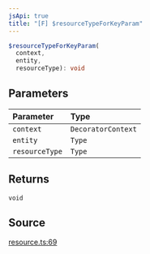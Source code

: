 ```yaml
---
jsApi: true
title: "[F] $resourceTypeForKeyParam"
---
```


```ts
$resourceTypeForKeyParam(
  context,
  entity,
  resourceType): void
```

## Parameters

| Parameter      | Type               |
| :------------- | :----------------- |
| `context`      | `DecoratorContext` |
| `entity`       | `Type`             |
| `resourceType` | `Type`             |

## Returns

`void`

## Source

[resource.ts:69](https://github.com/markcowl/cadl/blob/1a6d2b70/packages/rest/src/resource.ts#L69)

